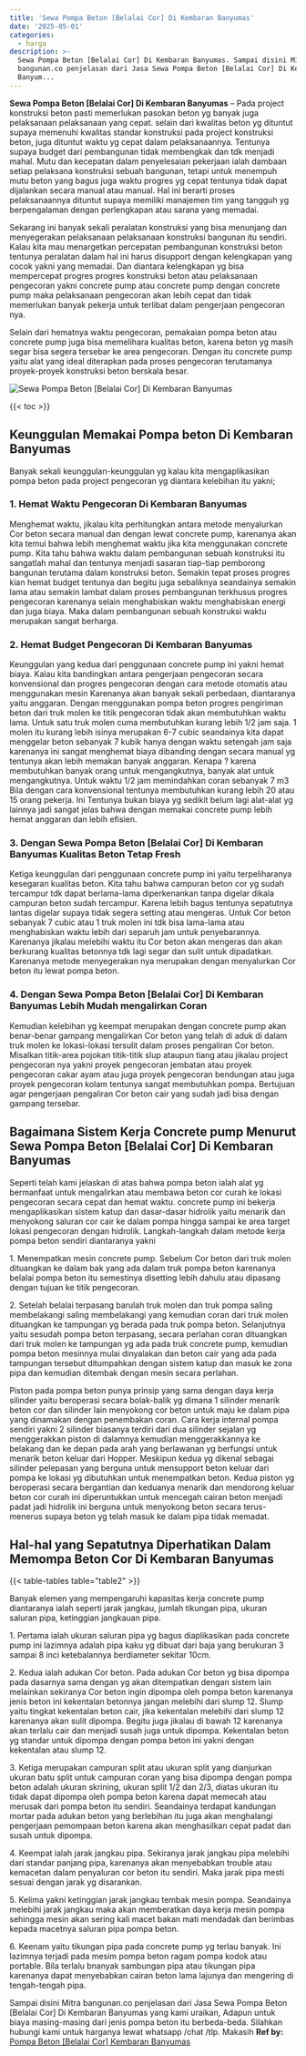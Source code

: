 ```yaml
---
title: 'Sewa Pompa Beton [Belalai Cor] Di Kembaran Banyumas'
date: '2025-05-01'
categories:
  - harga
description: >-
  Sewa Pompa Beton [Belalai Cor] Di Kembaran Banyumas. Sampai disini Mitra
  bangunan.co penjelasan dari Jasa Sewa Pompa Beton [Belalai Cor] Di Kembaran
  Banyum...
---
```


**Sewa Pompa Beton \[Belalai Cor\] Di Kembaran Banyumas** – Pada project konstruksi beton pasti memerlukan pasokan beton yg banyak juga pelaksanaan pelaksanaan yang cepat. selain dari kwalitas beton yg dituntut supaya memenuhi kwalitas standar konstruksi pada project konstruksi beton, juga dituntut waktu yg cepat dalam pelaksanaannya. Tentunya supaya budget dari pembangunan tidak membengkak dan tdk menjadi mahal. Mutu dan kecepatan dalam penyelesaian pekerjaan ialah dambaan setiap pelaksana konstruksi sebuah bangunan, tetapi untuk menempuh mutu beton yang bagus juga waktu progres yg cepat tentunya tidak dapat dijalankan secara manual atau manual. Hal ini berarti proses pelaksanaannya dituntut supaya memiliki manajemen tim yang tangguh yg berpengalaman dengan perlengkapan atau sarana yang memadai.

Sekarang ini banyak sekali peralatan konstruksi yang bisa menunjang dan menyegerakan pelaksanaan pelaksanaan konstruksi bangunan itu sendiri. Kalau kita mau menargetkan percepatan pembangunan konstruksi beton tentunya peralatan dalam hal ini harus disupport dengan kelengkapan yang cocok yakni yang memadai. Dan diantara kelengkapan yg bisa mempercepat progres progres konstruksi beton atau pelaksanaan pengecoran yakni concrete pump atau concrete pump dengan concrete pump maka pelaksanaan pengecoran akan lebih cepat dan tidak memerlukan banyak pekerja untuk terlibat dalam pengerjaan pengecoran nya.

Selain dari hematnya waktu pengecoran, pemakaian pompa beton atau concrete pump juga bisa memelihara kualitas beton, karena beton yg masih segar bisa segera tersebar ke area pengecoran. Dengan itu concrete pump yaitu alat yang ideal diterapkan pada proses pengecoran terutamanya proyek-proyek konstruksi beton berskala besar.

![Sewa Pompa Beton [Belalai Cor] Di Kembaran Banyumas](/images/sewa-concrete-pump-10.png)

{{< toc >}}

## Keunggulan Memakai Pompa beton Di Kembaran Banyumas

Banyak sekali keunggulan-keunggulan yg kalau kita mengaplikasikan pompa beton pada project pengecoran yg diantara kelebihan itu yakni;

### 1\. Hemat Waktu Pengecoran Di Kembaran Banyumas

Menghemat waktu, jikalau kita perhitungkan antara metode menyalurkan Cor beton secara manual dan dengan lewat concrete pump, karenanya akan kita temui bahwa lebih menghemat waktu jika kita menggunakan concrete pump. Kita tahu bahwa waktu dalam pembangunan sebuah konstruksi itu sangatlah mahal dan tentunya menjadi sasaran tiap-tiap pemborong bangunan terutama dalam konstruksi beton. Semakin tepat proses progres kian hemat budget tentunya dan begitu juga sebaliknya seandainya semakin lama atau semakin lambat dalam proses pembangunan terkhusus progres pengecoran karenanya selain menghabiskan waktu menghabiskan energi dan juga biaya. Maka dalam pembangunan sebuah konstruksi waktu merupakan sangat berharga.

### 2\. Hemat Budget Pengecoran Di Kembaran Banyumas

Keunggulan yang kedua dari penggunaan concrete pump ini yakni hemat biaya. Kalau kita bandingkan antara pengerjaan pengecoran secara konvensional dan progres pengecoran dengan cara metode otomatis atau menggunakan mesin Karenanya akan banyak sekali perbedaan, diantaranya yaitu anggaran. Dengan menggunakan pompa beton progres pengiriman beton dari truk molen ke titik pengecoran tidak akan membutuhkan waktu lama. Untuk satu truk molen cuma membutuhkan kurang lebih 1/2 jam saja. 1 molen itu kurang lebih isinya merupakan 6-7 cubic seandainya kita dapat menggelar beton sebanyak 7 kubik hanya dengan waktu setengah jam saja karenanya ini sangat menghemat biaya dibanding dengan secara manual yg tentunya akan lebih memakan banyak anggaran. Kenapa ? karena membutuhkan banyak orang untuk mengangkutnya, banyak alat untuk mengangkutnya. Untuk waktu 1/2 jam memindahkan coran sebanyak 7 m3 Bila dengan cara konvensional tentunya membutuhkan kurang lebih 20 atau 15 orang pekerja. Ini Tentunya bukan biaya yg sedikit belum lagi alat-alat yg lainnya jadi sangat jelas bahwa dengan memakai concrete pump lebih hemat anggaran dan lebih efisien.

### 3\. Dengan Sewa Pompa Beton \[Belalai Cor\] Di Kembaran Banyumas Kualitas Beton Tetap Fresh

Ketiga keunggulan dari penggunaan concrete pump ini yaitu terpeliharanya kesegaran kualitas beton. Kita tahu bahwa campuran beton cor yg sudah tercampur tdk dapat berlama-lama diperkenankan tanpa digelar dikala campuran beton sudah tercampur. Karena lebih bagus tentunya sepatutnya lantas digelar supaya tidak segera setting atau mengeras. Untuk Cor beton sebanyak 7 cubic atau 1 truk molen ini tdk bisa lama-lama atau menghabiskan waktu lebih dari separuh jam untuk penyebarannya. Karenanya jikalau melebihi waktu itu Cor beton akan mengeras dan akan berkurang kualitas betonnya tdk lagi segar dan sulit untuk dipadatkan. Karenanya metode menyegerakan nya merupakan dengan menyalurkan Cor beton itu lewat pompa beton.

### 4\. Dengan Sewa Pompa Beton \[Belalai Cor\] Di Kembaran Banyumas Lebih Mudah mengalirkan Coran

Kemudian kelebihan yg keempat merupakan dengan concrete pump akan benar-benar gampang mengalirkan Cor beton yang telah di aduk di dalam truk molen ke lokasi-lokasi tersulit dalam proses pengaliran Cor beton. Misalkan titik-area pojokan titik-titik slup ataupun tiang atau jikalau project pengecoran nya yakni proyek pengecoran jembatan atau proyek pengecoran cakar ayam atau juga proyek pengecoran bendungan atau juga proyek pengecoran kolam tentunya sangat membutuhkan pompa. Bertujuan agar pengerjaan pengaliran Cor beton cair yang sudah jadi bisa dengan gampang tersebar.

## Bagaimana Sistem Kerja Concrete pump Menurut Sewa Pompa Beton \[Belalai Cor\] Di Kembaran Banyumas

Seperti telah kami jelaskan di atas bahwa pompa beton ialah alat yg bermanfaat untuk mengalirkan atau membawa beton cor curah ke lokasi pengecoran secara cepat dan hemat waktu. concrete pump ini bekerja mengaplikasikan sistem katup dan dasar-dasar hidrolik yaitu menarik dan menyokong saluran cor cair ke dalam pompa hingga sampai ke area target lokasi pengecoran dengan hidrolik. Langkah-langkah dalam metode kerja pompa beton sendiri diantaranya yakni

1\. Menempatkan mesin concrete pump. Sebelum Cor beton dari truk molen dituangkan ke dalam bak yang ada dalam truk pompa beton karenanya belalai pompa beton itu semestinya disetting lebih dahulu atau dipasang dengan tujuan ke titik pengecoran.

2\. Setelah belalai terpasang barulah truk molen dan truk pompa saling membelakangi saling membelakangi yang kemudian coran dari truk molen dituangkan ke tampungan yg berada pada truk pompa beton. Selanjutnya yaitu sesudah pompa beton terpasang, secara perlahan coran dituangkan dari truk molen ke tampungan yg ada pada truk concrete pump, kemudian pompa beton mesinnya mulai dinyalakan dan beton cair yang ada pada tampungan tersebut ditumpahkan dengan sistem katup dan masuk ke zona pipa dan kemudian ditembak dengan mesin secara perlahan.

Piston pada pompa beton punya prinsip yang sama dengan daya kerja silinder yaitu beroperasi secara bolak-balik yg dimana 1 silinder menarik beton cor dan silinder lain menyokong cor beton untuk maju ke dalam pipa yang dinamakan dengan penembakan coran. Cara kerja internal pompa sendiri yakni 2 silinder biasanya terdiri dari dua silinder sejalan yg menggerakkan piston di dalamnya kemudian menggerakkannya ke belakang dan ke depan pada arah yang berlawanan yg berfungsi untuk menarik beton keluar dari Hopper. Meskipun kedua yg dikenal sebagai silinder pelepasan yang berguna untuk mensupport beton keluar dari pompa ke lokasi yg dibutuhkan untuk menempatkan beton. Kedua piston yg beroperasi secara bergantian dan keduanya menarik dan mendorong keluar beton cor curah ini diperuntukkan untuk mencegah cairan beton menjadi padat jadi hidrolik ini berguna untuk menyokong beton secara terus-menerus supaya beton yg telah masuk ke dalam pipa tidak memadat.

## Hal-hal yang Sepatutnya Diperhatikan Dalam Memompa Beton Cor Di Kembaran Banyumas

{{< table-tables table="table2" >}}

Banyak elemen yang mempengaruhi kapasitas kerja concrete pump diantaranya ialah seperti jarak jangkau, jumlah tikungan pipa, ukuran saluran pipa, ketinggian jangkauan pipa.

1\. Pertama ialah ukuran saluran pipa yg bagus diaplikasikan pada concrete pump ini lazimnya adalah pipa kaku yg dibuat dari baja yang berukuran 3 sampai 8 inci ketebalannya berdiameter sekitar 10cm.

2\. Kedua ialah adukan Cor beton. Pada adukan Cor beton yg bisa dipompa pada dasarnya sama dengan yg akan ditempatkan dengan sistem lain melainkan sekiranya Cor beton ingin dipompa oleh pompa beton karenanya jenis beton ini kekentalan betonnya jangan melebihi dari slump 12. Slump yaitu tingkat kekentalan beton cair, jika kekentalan melebihi dari slump 12 karenanya akan sulit dipompa. Begitu juga jikalau di bawah 12 karenanya akan terlalu cair dan menjadi susah juga untuk dipompa. Kekentalan beton yg standar untuk dipompa dengan pompa beton ini yakni dengan kekentalan atau slump 12.

3\. Ketiga merupakan campuran split atau ukuran split yang dianjurkan ukuran batu split untuk campuran coran yang bisa dipompa dengan pompa beton adalah ukuran skrining, ukuran split 1/2 dan 2/3, diatas ukuran itu tidak dapat dipompa oleh pompa beton karena dapat memecah atau merusak dari pompa beton itu sendiri. Seandainya terdapat kandungan mortar pada adukan beton yang berlebihan itu juga akan menghalangi pengerjaan pemompaan beton karena akan menghasilkan cepat padat dan susah untuk dipompa.

4\. Keempat ialah jarak jangkau pipa. Sekiranya jarak jangkau pipa melebihi dari standar panjang pipa, karenanya akan menyebabkan trouble atau kemacetan dalam penyaluran cor beton itu sendiri. Maka jarak pipa mesti sesuai dengan jarak yg disarankan.

5\. Kelima yakni ketinggian jarak jangkau tembak mesin pompa. Seandainya melebihi jarak jangkau maka akan memberatkan daya kerja mesin pompa sehingga mesin akan sering kali macet bakan mati mendadak dan berimbas kepada macetnya saluran pipa pompa beton.

6\. Keenam yaitu tikungan pipa pada concrete pump yg terlau banyak. Ini lazimnya terjadi pada mesim pompa beton ragam pompa kodok atau portable. Bila terlalu bnanyak sambungan pipa atau tikungan pipa karenanya dapat menyebabkan cairan beton lama lajunya dan mengering di tengah-tengah pipa.

Sampai disini Mitra bangunan.co penjelasan dari Jasa Sewa Pompa Beton \[Belalai Cor\] Di Kembaran Banyumas yang kami uraikan, Adapun untuk biaya masing-masing dari jenis pompa beton itu berbeda-beda. Silahkan hubungi kami untuk harganya lewat whatsapp /chat /tlp. Makasih
**Ref by:** [Pompa Beton [Belalai Cor] Kembaran Banyumas](https://id.wikipedia.org/wiki/Pompa)
